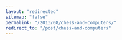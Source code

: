 ```yaml
---
layout: "redirected"
sitemap: "false"
permalink: "/2013/08/chess-and-computers/"
redirect_to: "/post/chess-and-computers"
---
```




